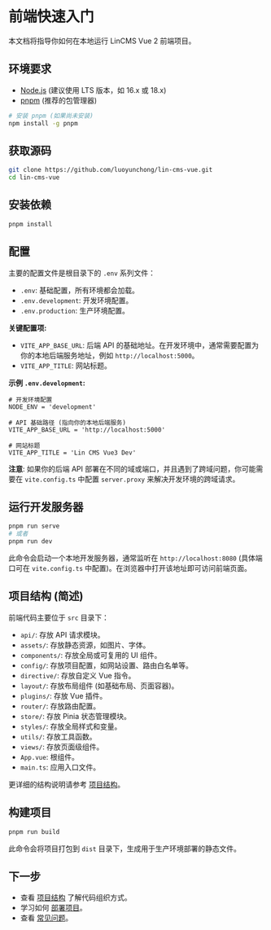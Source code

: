 # 前端快速入门

本文档将指导你如何在本地运行 LinCMS Vue 2 前端项目。

## 环境要求

- [Node.js](https://nodejs.org/) (建议使用 LTS 版本，如 16.x 或 18.x)
- [pnpm](https://pnpm.io/) (推荐的包管理器)

```bash
# 安装 pnpm (如果尚未安装)
npm install -g pnpm
```

## 获取源码

```bash
git clone https://github.com/luoyunchong/lin-cms-vue.git
cd lin-cms-vue
```

## 安装依赖

```bash
pnpm install
```

## 配置

主要的配置文件是根目录下的 `.env` 系列文件：

- `.env`: 基础配置，所有环境都会加载。
- `.env.development`: 开发环境配置。
- `.env.production`: 生产环境配置。

**关键配置项:**

- `VITE_APP_BASE_URL`: 后端 API 的基础地址。在开发环境中，通常需要配置为你的本地后端服务地址，例如 `http://localhost:5000`。
- `VITE_APP_TITLE`: 网站标题。

**示例 `.env.development`:**
```env
# 开发环境配置
NODE_ENV = 'development'

# API 基础路径 (指向你的本地后端服务)
VITE_APP_BASE_URL = 'http://localhost:5000'

# 网站标题
VITE_APP_TITLE = 'Lin CMS Vue3 Dev'
```

**注意**: 如果你的后端 API 部署在不同的域或端口，并且遇到了跨域问题，你可能需要在 `vite.config.ts` 中配置 `server.proxy` 来解决开发环境的跨域请求。

## 运行开发服务器

```bash
pnpm run serve
# 或者
pnpm run dev
```

此命令会启动一个本地开发服务器，通常监听在 `http://localhost:8080` (具体端口可在 `vite.config.ts` 中配置)。在浏览器中打开该地址即可访问前端页面。

## 项目结构 (简述)

前端代码主要位于 `src` 目录下：

- `api/`: 存放 API 请求模块。
- `assets/`: 存放静态资源，如图片、字体。
- `components/`: 存放全局或可复用的 UI 组件。
- `config/`: 存放项目配置，如网站设置、路由白名单等。
- `directive/`: 存放自定义 Vue 指令。
- `layout/`: 存放布局组件 (如基础布局、页面容器)。
- `plugins/`: 存放 Vue 插件。
- `router/`: 存放路由配置。
- `store/`: 存放 Pinia 状态管理模块。
- `styles/`: 存放全局样式和变量。
- `utils/`: 存放工具函数。
- `views/`: 存放页面级组件。
- `App.vue`: 根组件。
- `main.ts`: 应用入口文件。

更详细的结构说明请参考 [项目结构](./project-structure.md)。

## 构建项目

```bash
pnpm run build
```

此命令会将项目打包到 `dist` 目录下，生成用于生产环境部署的静态文件。

## 下一步

- 查看 [项目结构](./project-structure.md) 了解代码组织方式。
- 学习如何 [部署项目](./deployment.md)。
- 查看 [常见问题](./faq.md)。
